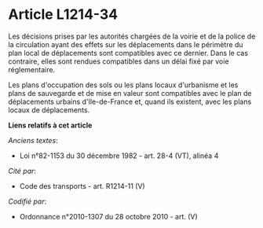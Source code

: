 # Article L1214-34

Les décisions prises par les autorités chargées de la voirie et de la police de la circulation ayant des effets sur les
déplacements dans le périmètre du plan local de déplacements sont compatibles avec ce dernier. Dans le cas contraire, elles
sont rendues compatibles dans un délai fixé par voie réglementaire.

Les plans d'occupation des sols ou les plans locaux d'urbanisme et les plans de sauvegarde et de mise en valeur sont
compatibles avec le plan de déplacements urbains d'Ile-de-France et, quand ils existent, avec les plans locaux de
déplacements.

**Liens relatifs à cet article**

_Anciens textes_:

  - Loi n°82-1153 du 30 décembre 1982 - art. 28-4 (VT), alinéa 4

_Cité par_:

  - Code des transports - art. R1214-11 (V)

_Codifié par_:

  - Ordonnance n°2010-1307 du 28 octobre 2010 - art. (V)

